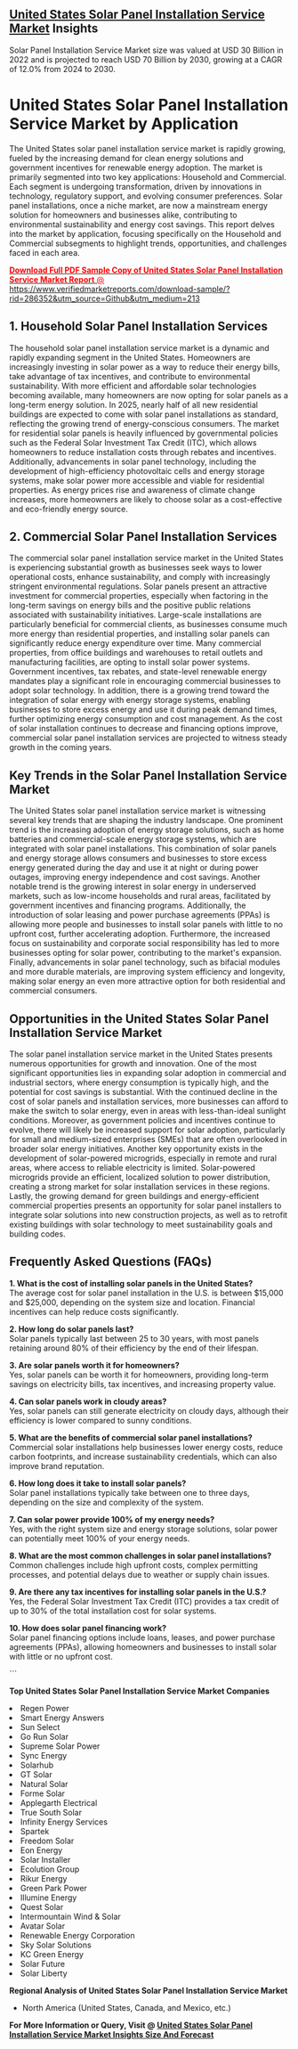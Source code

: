 <h2><a href="https://www.verifiedmarketreports.com/download-sample/?rid=286352&amp;utm_source=Github&amp;utm_medium=213" target="_blank">United States Solar Panel Installation Service Market</a> Insights</h2><p>Solar Panel Installation Service Market size was valued at USD 30 Billion in 2022 and is projected to reach USD 70 Billion by 2030, growing at a CAGR of 12.0% from 2024 to 2030.</p><p><h1>United States Solar Panel Installation Service Market by Application</h1><p>The United States solar panel installation service market is rapidly growing, fueled by the increasing demand for clean energy solutions and government incentives for renewable energy adoption. The market is primarily segmented into two key applications: Household and Commercial. Each segment is undergoing transformation, driven by innovations in technology, regulatory support, and evolving consumer preferences. Solar panel installations, once a niche market, are now a mainstream energy solution for homeowners and businesses alike, contributing to environmental sustainability and energy cost savings. This report delves into the market by application, focusing specifically on the Household and Commercial subsegments to highlight trends, opportunities, and challenges faced in each area.</p><p><a href="#"><p><span class=""><span style="color: #ff0000;"><strong>Download Full PDF Sample Copy of United States Solar Panel Installation Service Market Report</strong> @ </span><a href="https://www.verifiedmarketreports.com/download-sample/?rid=286352&amp;utm_source=Github&amp;utm_medium=213" target="_blank">https://www.verifiedmarketreports.com/download-sample/?rid=286352&amp;utm_source=Github&amp;utm_medium=213</a></span></p></a></p><h2>1. Household Solar Panel Installation Services</h2><p>The household solar panel installation service market is a dynamic and rapidly expanding segment in the United States. Homeowners are increasingly investing in solar power as a way to reduce their energy bills, take advantage of tax incentives, and contribute to environmental sustainability. With more efficient and affordable solar technologies becoming available, many homeowners are now opting for solar panels as a long-term energy solution. In 2025, nearly half of all new residential buildings are expected to come with solar panel installations as standard, reflecting the growing trend of energy-conscious consumers. The market for residential solar panels is heavily influenced by governmental policies such as the Federal Solar Investment Tax Credit (ITC), which allows homeowners to reduce installation costs through rebates and incentives. Additionally, advancements in solar panel technology, including the development of high-efficiency photovoltaic cells and energy storage systems, make solar power more accessible and viable for residential properties. As energy prices rise and awareness of climate change increases, more homeowners are likely to choose solar as a cost-effective and eco-friendly energy source.</p><h2>2. Commercial Solar Panel Installation Services</h2><p>The commercial solar panel installation service market in the United States is experiencing substantial growth as businesses seek ways to lower operational costs, enhance sustainability, and comply with increasingly stringent environmental regulations. Solar panels present an attractive investment for commercial properties, especially when factoring in the long-term savings on energy bills and the positive public relations associated with sustainability initiatives. Large-scale installations are particularly beneficial for commercial clients, as businesses consume much more energy than residential properties, and installing solar panels can significantly reduce energy expenditure over time. Many commercial properties, from office buildings and warehouses to retail outlets and manufacturing facilities, are opting to install solar power systems. Government incentives, tax rebates, and state-level renewable energy mandates play a significant role in encouraging commercial businesses to adopt solar technology. In addition, there is a growing trend toward the integration of solar energy with energy storage systems, enabling businesses to store excess energy and use it during peak demand times, further optimizing energy consumption and cost management. As the cost of solar installation continues to decrease and financing options improve, commercial solar panel installation services are projected to witness steady growth in the coming years.</p><h2>Key Trends in the Solar Panel Installation Service Market</h2><p>The United States solar panel installation service market is witnessing several key trends that are shaping the industry landscape. One prominent trend is the increasing adoption of energy storage solutions, such as home batteries and commercial-scale energy storage systems, which are integrated with solar panel installations. This combination of solar panels and energy storage allows consumers and businesses to store excess energy generated during the day and use it at night or during power outages, improving energy independence and cost savings. Another notable trend is the growing interest in solar energy in underserved markets, such as low-income households and rural areas, facilitated by government incentives and financing programs. Additionally, the introduction of solar leasing and power purchase agreements (PPAs) is allowing more people and businesses to install solar panels with little to no upfront cost, further accelerating adoption. Furthermore, the increased focus on sustainability and corporate social responsibility has led to more businesses opting for solar power, contributing to the market's expansion. Finally, advancements in solar panel technology, such as bifacial modules and more durable materials, are improving system efficiency and longevity, making solar energy an even more attractive option for both residential and commercial consumers.</p><h2>Opportunities in the United States Solar Panel Installation Service Market</h2><p>The solar panel installation service market in the United States presents numerous opportunities for growth and innovation. One of the most significant opportunities lies in expanding solar adoption in commercial and industrial sectors, where energy consumption is typically high, and the potential for cost savings is substantial. With the continued decline in the cost of solar panels and installation services, more businesses can afford to make the switch to solar energy, even in areas with less-than-ideal sunlight conditions. Moreover, as government policies and incentives continue to evolve, there will likely be increased support for solar adoption, particularly for small and medium-sized enterprises (SMEs) that are often overlooked in broader solar energy initiatives. Another key opportunity exists in the development of solar-powered microgrids, especially in remote and rural areas, where access to reliable electricity is limited. Solar-powered microgrids provide an efficient, localized solution to power distribution, creating a strong market for solar installation services in these regions. Lastly, the growing demand for green buildings and energy-efficient commercial properties presents an opportunity for solar panel installers to integrate solar solutions into new construction projects, as well as to retrofit existing buildings with solar technology to meet sustainability goals and building codes.</p><h2>Frequently Asked Questions (FAQs)</h2><p><strong>1. What is the cost of installing solar panels in the United States?</strong><br> The average cost for solar panel installation in the U.S. is between $15,000 and $25,000, depending on the system size and location. Financial incentives can help reduce costs significantly.</p><p><strong>2. How long do solar panels last?</strong><br> Solar panels typically last between 25 to 30 years, with most panels retaining around 80% of their efficiency by the end of their lifespan.</p><p><strong>3. Are solar panels worth it for homeowners?</strong><br> Yes, solar panels can be worth it for homeowners, providing long-term savings on electricity bills, tax incentives, and increasing property value.</p><p><strong>4. Can solar panels work in cloudy areas?</strong><br> Yes, solar panels can still generate electricity on cloudy days, although their efficiency is lower compared to sunny conditions.</p><p><strong>5. What are the benefits of commercial solar panel installations?</strong><br> Commercial solar installations help businesses lower energy costs, reduce carbon footprints, and increase sustainability credentials, which can also improve brand reputation.</p><p><strong>6. How long does it take to install solar panels?</strong><br> Solar panel installations typically take between one to three days, depending on the size and complexity of the system.</p><p><strong>7. Can solar power provide 100% of my energy needs?</strong><br> Yes, with the right system size and energy storage solutions, solar power can potentially meet 100% of your energy needs.</p><p><strong>8. What are the most common challenges in solar panel installations?</strong><br> Common challenges include high upfront costs, complex permitting processes, and potential delays due to weather or supply chain issues.</p><p><strong>9. Are there any tax incentives for installing solar panels in the U.S.?</strong><br> Yes, the Federal Solar Investment Tax Credit (ITC) provides a tax credit of up to 30% of the total installation cost for solar systems.</p><p><strong>10. How does solar panel financing work?</strong><br> Solar panel financing options include loans, leases, and power purchase agreements (PPAs), allowing homeowners and businesses to install solar with little or no upfront cost.</p>```</p><p><strong>Top United States Solar Panel Installation Service Market Companies</strong></p><div data-test-id=""><p><li>Regen Power</li><li> Smart Energy Answers</li><li> Sun Select</li><li> Go Run Solar</li><li> Supreme Solar Power</li><li> Sync Energy</li><li> Solarhub</li><li> GT Solar</li><li> Natural Solar</li><li> Forme Solar</li><li> Applegarth Electrical</li><li> True South Solar</li><li> Infinity Energy Services</li><li> Spartek</li><li> Freedom Solar</li><li> Eon Energy</li><li> Solar Installer</li><li> Ecolution Group</li><li> Rikur Energy</li><li> Green Park Power</li><li> Illumine Energy</li><li> Quest Solar</li><li> Intermountain Wind & Solar</li><li> Avatar Solar</li><li> Renewable Energy Corporation</li><li> Sky Solar Solutions</li><li> KC Green Energy</li><li> Solar Future</li><li> Solar Liberty</li></p><div><strong>Regional Analysis of&nbsp;United States Solar Panel Installation Service Market</strong></div><ul><li dir="ltr"><p dir="ltr">North America&nbsp;(United States, Canada, and Mexico, etc.)</p></li></ul><p><strong>For More Information or Query, Visit @&nbsp;</strong><strong><a href="https://www.verifiedmarketreports.com/product/solar-panel-installation-service-market/?utm_source=Github&amp;utm_medium=213" target="_blank">United States Solar Panel Installation Service Market Insights Size And Forecast</a></strong></p></div>
